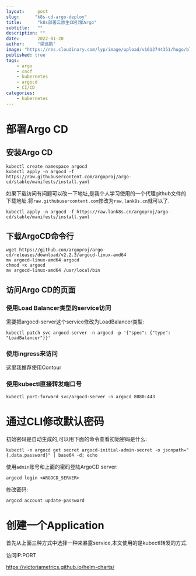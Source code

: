 ```yaml
---
layout:     post 
slug:      "k8s-cd-argo-deploy"
title:      "k8s部署云原生CD引擎Argo"
subtitle:   ""
description: ""
date:       2022-01-20
author:     "梁远鹏"
image: "https://res.cloudinary.com/lyp/image/upload/v1612744351/hugo/blog.github.io/pexels-bruno-cervera-6032877.jpg"
published: true
tags:
    - argo
    - cncf
    - kubernetes
    - argocd
    - CI/CD
categories: 
    - kubernetes
---    
```


# 

# 部署Argo CD

## 安装Argo CD

```
kubectl create namespace argocd
kubectl apply -n argocd -f https://raw.githubusercontent.com/argoproj/argo-cd/stable/manifests/install.yaml
```  

如果下载访问有问题可以改一下地址,是我个人学习使用的一个代理github文件的下载地址.将`raw.githubusercontent.com`修改为`raw.lank8s.cn`就可以了.  

```shell
kubectl apply -n argocd -f https://raw.lank8s.cn/argoproj/argo-cd/stable/manifests/install.yaml
```

## 下载ArgoCD命令行  

```shell
wget https://github.com/argoproj/argo-cd/releases/download/v2.2.3/argocd-linux-amd64
mv argocd-linux-amd64 argocd
chmod +x argocd
mv argocd-linux-amd64 /usr/local/bin
```  

## 访问Argo CD的页面

### 使用Load Balancer类型的service访问  

需要把argocd-server这个service修改为LoadBalancer类型:  
```shell
kubectl patch svc argocd-server -n argocd -p '{"spec": {"type": "LoadBalancer"}}'
```  

### 使用ingress来访问  

这里我推荐使用Contour  

### 使用kubectl直接转发端口号  
```shell
kubectl port-forward svc/argocd-server -n argocd 8080:443
```  

# 通过CLI修改默认密码  

初始密码是自动生成的,可以用下面的命令查看初始密码是什么:   
```
kubectl -n argocd get secret argocd-initial-admin-secret -o jsonpath="{.data.password}" | base64 -d; echo
```
 
使用`admin`账号和上面的密码登陆ArgoCD server:   
```
argocd login <ARGOCD_SERVER>
``` 

修改密码:   
```
argocd account update-password
```

# 创建一个Application  

首先从上面三种方式中选择一种来暴露service,本文使用的是kubectl转发的方式.  

访问IP:PORT
 
https://victoriametrics.github.io/helm-charts/


